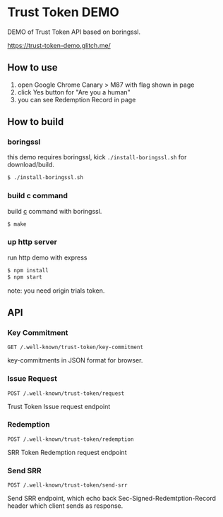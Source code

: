 # Trust Token DEMO

DEMO of Trust Token API based on boringssl.

https://trust-token-demo.glitch.me/

## How to use

1. open Google Chrome Canary &gt; M87 with flag shown in page
2. click Yes button for "Are you a human"
3. you can see Redemption Record in page

## How to build

### boringssl

this demo requires boringssl, kick `./install-boringssl.sh` for download/build.

```sh
$ ./install-boringssl.sh
```

### build c command

build [c](./c) command with boringssl.

```sh
$ make
```

### up http server

run http demo with express

```sh
$ npm install
$ npm start
```

note: you need origin trials token.

## API

### Key Commitment

```
GET /.well-known/trust-token/key-commitment
```

key-commitments in JSON format for browser.

### Issue Request

```
POST /.well-known/trust-token/request
```

Trust Token Issue request endpoint

### Redemption

```
POST /.well-known/trust-token/redemption
```

SRR Token Redemption request endpoint

### Send SRR

```
POST /.well-known/trust-token/send-srr
```

Send SRR endpoint, which echo back Sec-Signed-Redemtption-Record header which client sends as response.
